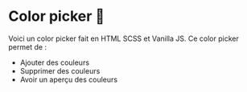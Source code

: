 # Color picker 🎨

Voici un color picker fait en HTML SCSS et Vanilla JS.
Ce color picker permet de :
 - Ajouter des couleurs
 - Supprimer des couleurs
 - Avoir un aperçu des couleurs